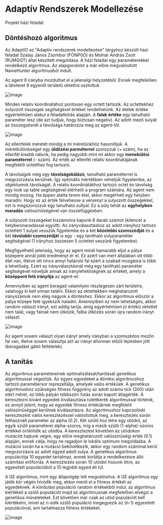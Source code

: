 # Adaptív Rendszerek Modellezése
Projekt házi feladat

## Döntéshozó algoritmus

Az AdaptIO az "Adaptív rendszerek modellezése" tárgyhoz készült házi feladat Szalay János Zsombor (FONP0O) és Molnár András Zsolt (RUMGQT) által készített megoldása.
A házi feladat egy paraméterekkel rendelkező algoritmus. Az alapgondolot a már előre megvalósított NaiveHunter algoritmusból indult.

Az agent 8 irányba mozdulhat el a jelenelgi helyzetéből. Ennek megfelelően a látoteret 8 egyenlő területű oktettre osztottuk

![image](https://user-images.githubusercontent.com/62031988/168669957-90a64183-3e68-4bdc-bf76-61ac9d6380fb.png)

Minden relatív koordinátához pontosan egy octett tartozik. Az octettekhez sulyozott összegek segítségével értéket rendelhetünk. Az ételek értéke egyértelműen alakul a feladatkiirás alapján. A **falak értéke** egy tanulható paraméter lesz (de azt tudjuk, hogy biztosan negatív). Az adott mező sulyát az összegzésnél a távolsága határozza meg az agent-től.

![image](https://user-images.githubusercontent.com/62031988/168672805-e2d0bb01-56c4-4965-9075-783361ff68f2.png)

Az ellenfelek méretét mindig a mi méretünkhöz hasonlítjuk. A méretkülönbséget egy **üldözési parméterrel** szorozzuk (+ szám), ha az ellenfél kisebb nálunk, ha pedig nagyobb mint mi akkor egy **menekülési paraméterrel** (- szám). Az érték az ellenfél relatív koordinátájának megfelelő octetthez fog tartozni.

A távolságok még egy **távolságskálázó**, tanulható paraméterrel is megszorzásra kerülnek. Így optimális mértékben vehetjük figyelembe, az objektumok távolságát.
A relatív koordinátákhoz tartozó octet és távolság egy look up table segítségével elérhető a program számára. Az agent nem mindig mozog. Ha éppen alatta terem étel, akkor megérheti egy helyben maradni. Hogy ez az érték felvehesse a versenyt a sulyozott összegekkel, ezt is megszorozzuk egy tanulható sullyal. Ez a súly tehát az **egyhelyben maradás** valószínűségével van összefüggésben.

A súlyozott összegeket kiszámolva kapunk 8 darab számot (kilencet a helybenmaradással együtt). Az irányválasztáshoz az adott irányhoz tartozó octettett 1 sulyal vesszük figyelembe és a két **közelebbi szomszédját** és a két **távolabbi szomszédját** is egy - egy tanítható sulyparaméter segítségével (1 irányhoz összesen 5 octettet veszünk figyelembe).

Megfigyelhető jelenség, hogy az agent minél hamarabb eljut a pálya közepére annál jobb eredményt ér el. Ez azért van mert általában ott több étel van, illetve ott nincs annyi határoló fal ezért a szabad mozgásra is több a lehetőség. Ezért az irányválasztásnál még egy tanítható paraméter segítségével növeljük annak az iránylehetőségnek az értékét, amely a **középpont felé irányítja** az agent-et.

Amennyiben az agent beragad valamilyen részlegesen zárt területre, valahogy ki kell onnan találni. Ekkor az oktettekben meghatározott irányszámok nem elég nagyok a döntéshez. Ekkor az algoritmus először a pálya közepe felé igyekszik haladni. Amennyiben ez nem lehetséges, akkor random választ irányt, ezt addig tartja, amíg egyértelműen jó értékű oktettet nem talál, vagy falnak nem ütközik, falba ütközés során újra random irányt választ.

![image](https://user-images.githubusercontent.com/62031988/168679521-e6cdee17-c111-4a27-ba96-e2a2f2efb81e.png)

Az agent sosem választ olyan irányt amely irányban a szomszédos mezőn fal van, illetve sosem választja azt az irányt ahonnan előző lépésben jött (beragadást gátló feltételek).

## A tanítás

Az algoritmus paramétereinek optimalizálását/tanítását genetikus algoritmussal végeztük.  Az egyes egyedeket a döntési algoritmushoz tartozó paramétersor reprezeltálja, amelyek valós értékűek.  A genetikus algoritmushoz szükséges fitness függvény az adott számú tick (300) után elért méret, ez
több pályán többszöri futás során kapott átlagérték. A keresztezni kívánt egyedek kiválasztása rulettkerék algoritmussal történik, 
ez annyit jelent, hogy az egyedek fitness értéküknek megfelelő valószínűséggel kerülnek kiválasztásra. Az algoritmushoz kapcsolódó keresztezést valós keresztezéssel valósítottuk meg, a keresztezés során felhasznált paraméter az alpha (0.2). Két szülő hoz létre egy utódot, az egyik szülő paraméterei alpha-szoros, míg a másik szülő (1-alpha)-szoros értékkel öröklődik az utódba. A keresztezést követően az utódokon mutációt hajtunk végre, egy előre meghatározott valószínűségi érték (0.1) alapján, ennek célja, hogy ne ragadjon le lokális optimum megoldásba. A mutáció során ha a mutáció bekövetkezik, akkor egy random számmal kerül megszorzásra az adott egyed adott sulya. A genetikus algoritmus populációja 10 egyedet tartalmaz, ennek korlátja a rendelkezésre álló számítási erőforrás. A keresztezés során 10 utódot hozunk létre, az egyesített populációból a 10 legjobb egyed éli túl. 

A GE algoritmus, mint egy állapotgép lett megvalósítva. A GE algoritmus egy játék kör végén hívódik meg, ekkor menti el a fitness értékét az egyedeknek. A kiindulási populáció random értékekből indul, az algoritmus kiértékeli a szülő populációt majd az algoritmusnak megfelelően elvégzi a genetikus műveleteket. Ezt követően már csak az utód populációt kell kiértékelni, mivel az n-edik szülő populáció megegyezik az (n-1) egyesített populációval, ami tartalmazza fitness értékeket.

![image](https://user-images.githubusercontent.com/62031988/168681986-7f1ae34f-a29c-45ed-8ba4-9d1806731830.png)
